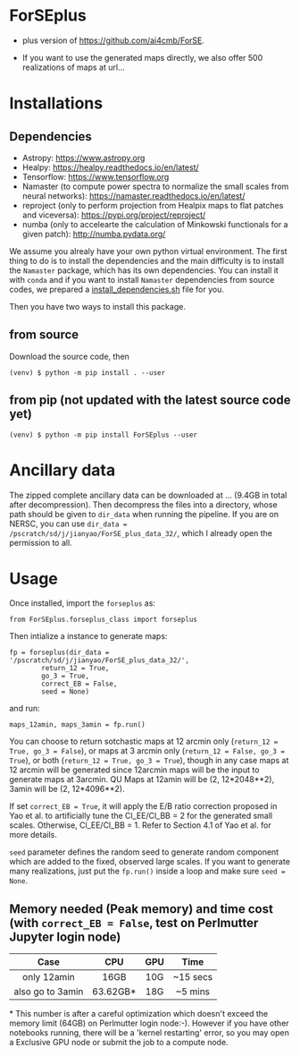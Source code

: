 # ForSEplus
- plus version of https://github.com/ai4cmb/ForSE.

- If you want to use the generated maps directly, we also offer 500 realizations of maps at url...

# Installations
## Dependencies  

- Astropy: https://www.astropy.org
- Healpy: https://healpy.readthedocs.io/en/latest/
- Tensorflow: https://www.tensorflow.org
- Namaster (to compute power spectra to normalize the small scales from neural networks): https://namaster.readthedocs.io/en/latest/
- reproject (only to perform projection from Healpix maps to flat patches and viceversa): https://pypi.org/project/reproject/
- numba (only to accelearte the calculation of Minkowski functionals for a given patch): http://numba.pydata.org/

We assume you alrealy have your own python virtual environment. 
The first thing to do is to install the dependencies and the main difficulty is to install the `Namaster` package, which has its own dependencies. You can install it with `conda` and if you want to install `Namaster` dependencies from source codes, we prepared a [install_dependencies.sh](install_dependencies.sh) file for you. 

Then you have two ways to install this package. 

## from source
Download the source code, then 

    (venv) $ python -m pip install . --user

## from pip (not updated with the latest source code yet)
    (venv) $ python -m pip install ForSEplus --user

# Ancillary data 
The zipped complete ancillary data can be downloaded at ... (9.4GB in total after decompression). Then decompress the files into a directory, whose path should be given to `dir_data` when running the pipeline. If you are on NERSC, you can use `dir_data = /pscratch/sd/j/jianyao/ForSE_plus_data_32/`, which I already open the permission to all. 

# Usage
Once installed, import the `forseplus` as:

    from ForSEplus.forseplus_class import forseplus
    
Then intialize a instance to generate maps:

    fp = forseplus(dir_data = '/pscratch/sd/j/jianyao/ForSE_plus_data_32/', 
            return_12 = True,
            go_3 = True,
            correct_EB = False, 
            seed = None)

and run:

    maps_12amin, maps_3amin = fp.run()
    
You can choose to return sotchastic maps at 12 arcmin only (`return_12 = True, go_3 = False`), or maps at 3 arcmin only (`return_12 = False, go_3 = True`), or both (`return_12 = True, go_3 = True`), though in any case maps at 12 arcmin will be generated since 12arcmin maps will be the input to generate maps at 3arcmin. QU Maps at 12amin will be (2, 12\*2048\*\*2), 3amin will be (2, 12*4096\*\*2).

If set `correct_EB = True`, it will apply the E/B ratio correction proposed in Yao et al. to artificially tune the Cl_EE/Cl_BB = 2 for the generated small scales. Otherwise, Cl_EE/Cl_BB = 1. Refer to Section 4.1 of Yao et al. for more details. 

`seed` parameter defines the random seed to generate random component which are added to the fixed, observed large scales. If you want to generate many realizations, just put the `fp.run()` inside a loop and make sure `seed = None`.

## Memory needed (Peak memory) and time cost (with `correct_EB = False`, test on Perlmutter Jupyter login node)

|       Case       |  CPU  | GPU |   Time   |
| :--------------: | :---: | :-: | :------: |
|   only 12amin    |  16GB | 10G | ~15 secs |
| also go to 3amin | 63.62GB* | 18G | ~5 mins  |

\* This number is after a careful optimization which doesn't exceed the memory limit (64GB) on Perlmutter login node:-).  However if you have other notebooks running, there will be a 'kernel restarting' error, so you may open a Exclusive GPU node or submit the job to a compute node.
    
